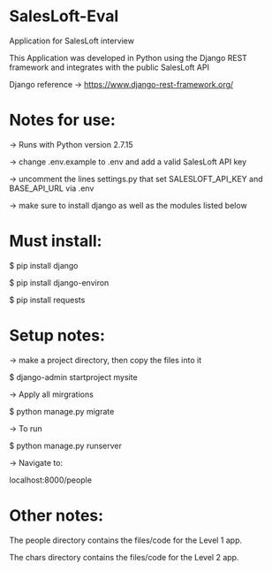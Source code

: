 # SalesLoft-Eval

Application for SalesLoft interview

This Application was developed in Python using the Django REST framework and integrates with the public SalesLoft API

Django reference -> https://www.django-rest-framework.org/

# Notes for use:

-> Runs with Python version 2.7.15

-> change .env.example to .env and add a valid SalesLoft API key

-> uncomment the lines settings.py that set SALESLOFT_API_KEY and BASE_API_URL via .env

-> make sure to install django as well as the modules listed below

# Must install:

$ pip install django

$ pip install django-environ

$ pip install requests

# Setup notes:

-> make a project directory, then copy the files into it

$ django-admin startproject mysite

-> Apply all mirgrations 

$ python manage.py migrate

-> To run 

$ python manage.py runserver

-> Navigate to:

localhost:8000/people

# Other notes: 

The people directory contains the files/code for the Level 1 app.

The chars directory contains the files/code for the Level 2 app.
